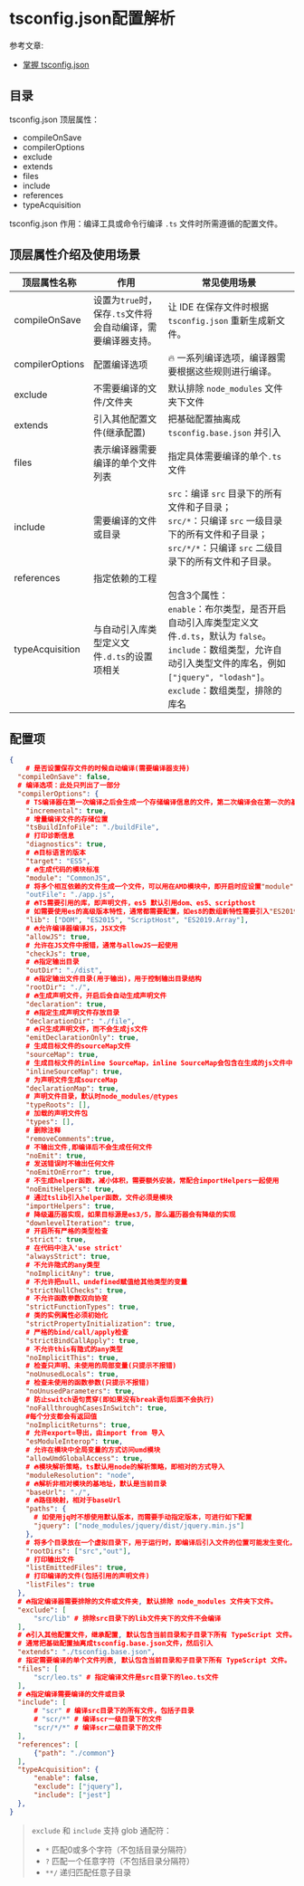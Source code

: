 # tsconfig.json配置解析

参考文章:

- [掌握 tsconfig.json](https:#juejin.cn/post/6844904178234458120#heading-13)

## 目录

tsconfig.json 顶层属性：

- compileOnSave
- compilerOptions
- exclude
- extends
- files
- include
- references
- typeAcquisition

tsconfig.json 作用：编译工具或命令行编译 `.ts` 文件时所需遵循的配置文件。

## 顶层属性介绍及使用场景

| 顶层属性名称    | 作用                                                        | 常见使用场景                                                 |
| --------------- | ----------------------------------------------------------- | ------------------------------------------------------------ |
| compileOnSave   | 设置为`true`时，保存`.ts`文件将会自动编译，需要编译器支持。 | 让 IDE 在保存文件时根据 `tsconfig.json` 重新生成新文件。     |
| compilerOptions | 配置编译选项                                                | 🔥 一系列编译选项，编译器需要根据这些规则进行编译。           |
| exclude         | 不需要编译的文件/文件夹                                     | 默认排除 `node_modules` 文件夹下文件                         |
| extends         | 引入其他配置文件(继承配置)                                  | 把基础配置抽离成 `tsconfig.base.json` 并引入                 |
| files           | 表示编译器需要编译的单个文件列表                            | 指定具体需要编译的单个`.ts`文件                              |
| include         | 需要编译的文件或目录                                        | `src`：编译 `src` 目录下的所有文件和子目录；<br /> `src/*`：只编译 `src` 一级目录下的所有文件和子目录；<br /> `src/*/*`：只编译 `src` 二级目录下的所有文件和子目录。 |
| references      | 指定依赖的工程                                              |                                                              |
| typeAcquisition | 与自动引入库类型定义文件`.d.ts`的设置项相关                 | 包含3个属性：<br /> `enable`：布尔类型，是否开启自动引入库类型定义文件`.d.ts`，默认为 `false`。<br /> `include`：数组类型，允许自动引入类型文件的库名，例如 `["jquery", "lodash"]`。<br /> `exclude`：数组类型，排除的库名 |

## 配置项

```json
{
	# 是否设置保存文件的时候自动编译(需要编译器支持)
  "compileOnSave": false,
  # 编译选项：此处只列出了一部分
  "compilerOptions": {
    # TS编译器在第一次编译之后会生成一个存储编译信息的文件，第二次编译会在第一次的基础上进行增量编译，可以提高编译的速度
    "incremental": true, 
    # 增量编译文件的存储位置
    "tsBuildInfoFile": "./buildFile",
    # 打印诊断信息  
    "diagnostics": true, 
    # 🔥目标语言的版本
    "target": "ES5", 
    # 🔥生成代码的模块标准
    "module": "CommonJS", 
    # 将多个相互依赖的文件生成一个文件，可以用在AMD模块中，即开启时应设置"module": "AMD"
    "outFile": "./app.js", 
    # 🔥TS需要引用的库，即声明文件，es5 默认引用dom、es5、scripthost
    # 如需要使用es的高级版本特性，通常都需要配置，如es8的数组新特性需要引入"ES2019.Array"
    "lib": ["DOM", "ES2015", "ScriptHost", "ES2019.Array"], 
    # 🔥允许编译器编译JS，JSX文件
    "allowJS": true, 
    # 允许在JS文件中报错，通常与allowJS一起使用
    "checkJs": true, 
    # 🔥指定输出目录
    "outDir": "./dist", 
    # 🔥指定输出文件目录(用于输出)，用于控制输出目录结构
    "rootDir": "./", 
    # 🔥生成声明文件，开启后会自动生成声明文件
    "declaration": true, 
    # 🔥指定生成声明文件存放目录
    "declarationDir": "./file", 
    # 🔥只生成声明文件，而不会生成js文件
    "emitDeclarationOnly": true, 
    # 生成目标文件的sourceMap文件
    "sourceMap": true, 
    # 生成目标文件的inline SourceMap，inline SourceMap会包含在生成的js文件中
    "inlineSourceMap": true, 
    # 为声明文件生成sourceMap
    "declarationMap": true, 
    # 声明文件目录，默认时node_modules/@types
    "typeRoots": [], 
    # 加载的声明文件包
    "types": [], 
    # 删除注释 
    "removeComments":true, 
    # 不输出文件,即编译后不会生成任何文件
    "noEmit": true, 
    # 发送错误时不输出任何文件
    "noEmitOnError": true, 
    # 不生成helper函数，减小体积，需要额外安装，常配合importHelpers一起使用
    "noEmitHelpers": true, 
    # 通过tslib引入helper函数，文件必须是模块
    "importHelpers": true, 
    # 降级遍历器实现，如果目标源是es3/5，那么遍历器会有降级的实现
    "downlevelIteration": true, 
    # 开启所有严格的类型检查
    "strict": true, 
    # 在代码中注入'use strict'
    "alwaysStrict": true, 
    # 不允许隐式的any类型
    "noImplicitAny": true, 
    # 不允许把null、undefined赋值给其他类型的变量
    "strictNullChecks": true, 
    # 不允许函数参数双向协变
    "strictFunctionTypes": true, 
    # 类的实例属性必须初始化
    "strictPropertyInitialization": true, 
    # 严格的bind/call/apply检查
    "strictBindCallApply": true, 
    # 不允许this有隐式的any类型
    "noImplicitThis": true, 
    # 检查只声明、未使用的局部变量(只提示不报错)
    "noUnusedLocals": true, 
    # 检查未使用的函数参数(只提示不报错)
    "noUnusedParameters": true, 
    # 防止switch语句贯穿(即如果没有break语句后面不会执行)
    "noFallthroughCasesInSwitch": true, 
    #每个分支都会有返回值
    "noImplicitReturns": true, 
    # 允许export=导出，由import from 导入
    "esModuleInterop": true, 
    # 允许在模块中全局变量的方式访问umd模块
    "allowUmdGlobalAccess": true, 
    # 🔥模块解析策略，ts默认用node的解析策略，即相对的方式导入
    "moduleResolution": "node", 
    # 🔥解析非相对模块的基地址，默认是当前目录
    "baseUrl": "./", 
    # 🔥路径映射，相对于baseUrl
    "paths": { 
      # 如使用jq时不想使用默认版本，而需要手动指定版本，可进行如下配置
      "jquery": ["node_modules/jquery/dist/jquery.min.js"]
    },
    # 将多个目录放在一个虚拟目录下，用于运行时，即编译后引入文件的位置可能发生变化，这也设置可以虚拟src和out在同一个目录下，不用再去改变路径也不会报错
    "rootDirs": ["src","out"], 
    # 打印输出文件
    "listEmittedFiles": true, 
    # 打印编译的文件(包括引用的声明文件)
    "listFiles": true
  },
  # 🔥指定编译器需要排除的文件或文件夹, 默认排除 node_modules 文件夹下文件。
  "exclude": [
      "src/lib" # 排除src目录下的lib文件夹下的文件不会编译
  ],
  # 🔥引入其他配置文件，继承配置, 默认包含当前目录和子目录下所有 TypeScript 文件。
  # 通常把基础配置抽离成tsconfig.base.json文件，然后引入
  "extends": "./tsconfig.base.json", 
  # 指定需要编译的单个文件列表, 默认包含当前目录和子目录下所有 TypeScript 文件。
  "files": [
      "scr/leo.ts" # 指定编译文件是src目录下的leo.ts文件
  ],
  # 🔥指定编译需要编译的文件或目录
  "include": [
      # "scr" # 编译src目录下的所有文件，包括子目录
      # "scr/*" # 编译scr一级目录下的文件
      "scr/*/*" # 编译scr二级目录下的文件
  ],
  "references": [ 
      {"path": "./common"}
  ],
  "typeAcquisition": {
      "enable": false,
      "exclude": ["jquery"],
      "include": ["jest"]
  },
}
```

> `exclude` 和 `include` 支持 glob 通配符：
>
> - `*` 匹配0或多个字符（不包括目录分隔符）
> - `?` 匹配一个任意字符（不包括目录分隔符）
> - `**/` 递归匹配任意子目录